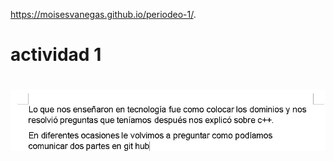 https://moisesvanegas.github.io/periodeo-1/.
<!DOCTYPE html>
<html>
<head>
	<title> periodo 1</title>
</head>
<body>
<h1>actividad 1<h1>
<img src="da.JPG"></a>


</body>
</html>
